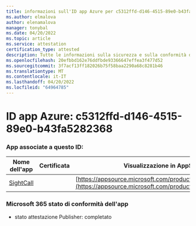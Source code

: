 ```yaml
---
title: informazioni sull'ID app Azure per c5312ffd-d146-4515-89e0-b43fa5282368
ms.author: elmalova
author: elenamalova
manager: tonybal
ms.date: 04/20/2022
ms.topic: article
ms.service: attestation
certification_type: attested
description: Tutte le informazioni sulla sicurezza e sulla conformità disponibili per c5312ffd-d146-4515-89e0-b43fa5282368.
ms.openlocfilehash: 20efbbd162e76ddfbde93366647effea3f477d52
ms.sourcegitcommit: 3f7acf13ff182026b75f58baa2290a68c8281b46
ms.translationtype: MT
ms.contentlocale: it-IT
ms.lasthandoff: 04/20/2022
ms.locfileid: "64964785"
---
```

# <a name="azure-app-id-c5312ffd-d146-4515-89e0-b43fa5282368"></a>ID app Azure: c5312ffd-d146-4515-89e0-b43fa5282368


### <a name="apps-associated-with-this-id"></a>App associate a questo ID:
| **Nome dell'app** | **Certificata** | **Visualizzazione in AppSource** |
|--------------|---------------|-----------------------|
| [SightCall](../forward/WA200003675.md) |  | [https://appsource.microsoft.com/product/office/WA200003675](https://appsource.microsoft.com/product/office/WA200003675) |

### <a name="microsoft-365-app-compliance-status"></a>Microsoft 365 stato di conformità dell'app
- stato attestazione Publisher: completato
